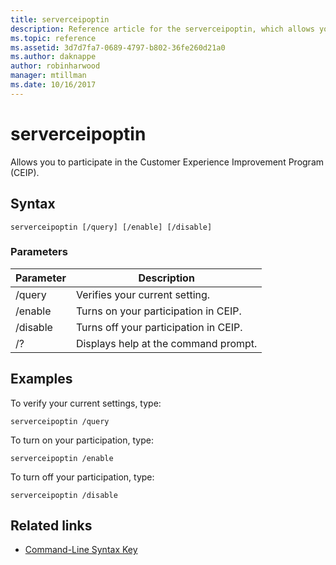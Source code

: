 ```yaml
---
title: serverceipoptin
description: Reference article for the serverceipoptin, which allows you to participate in the Customer Experience Improvement Program (CEIP).
ms.topic: reference
ms.assetid: 3d7d7fa7-0689-4797-b802-36fe260d21a0
ms.author: daknappe
author: robinharwood
manager: mtillman
ms.date: 10/16/2017
---
```


# serverceipoptin



Allows you to participate in the Customer Experience Improvement Program (CEIP).

## Syntax

```
serverceipoptin [/query] [/enable] [/disable]
```

### Parameters

| Parameter | Description |
|--|--|
| /query | Verifies your current setting. |
| /enable | Turns on your participation in CEIP. |
| /disable | Turns off your participation in CEIP. |
| /? | Displays help at the command prompt. |

## Examples

To verify your current settings, type:

```
serverceipoptin /query
```

To turn on your participation, type:

```
serverceipoptin /enable
```

To turn off your participation, type:

```
serverceipoptin /disable
```

## Related links

- [Command-Line Syntax Key](command-line-syntax-key.md)
